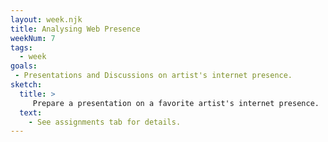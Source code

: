 ```yaml
---
layout: week.njk
title: Analysing Web Presence
weekNum: 7
tags:
  - week
goals:
 - Presentations and Discussions on artist's internet presence.
sketch:
  title: > 
     Prepare a presentation on a favorite artist's internet presence.
  text:
    - See assignments tab for details.
---
```

